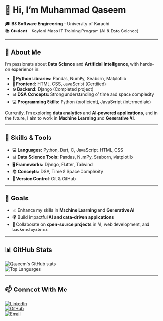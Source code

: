 # 👋 Hi, I’m Muhammad Qaseem  

🎓 **BS Software Engineering** – University of Karachi  
📚 **Student** – Saylani Mass IT Training Program (AI & Data Science)  

---

## 📝 About Me  

I’m passionate about **Data Science** and **Artificial Intelligence**, with hands-on experience in:  

- 🐍 **Python Libraries:** Pandas, NumPy, Seaborn, Matplotlib  
- 🎨 **Frontend:** HTML, CSS, JavaScript (Certified)  
- ⚙️ **Backend:** Django (Completed project)  
- 📊 **DSA Concepts:** Strong understanding of time and space complexity  
- 💻 **Programming Skills:** Python (proficient), JavaScript (intermediate)  

Currently, I’m exploring **data analytics** and **AI-powered applications**, and in the future, I aim to work in **Machine Learning** and **Generative AI**.  

---

## 🚀 Skills & Tools  

- 💻 **Languages:** Python, Dart, C, JavaScript, HTML, CSS  
- 📊 **Data Science Tools:** Pandas, NumPy, Seaborn, Matplotlib  
- 🖥️ **Frameworks:** Django, Flutter, Tailwind  
- 📚 **Concepts:** DSA, Time & Space Complexity  
- 🔧 **Version Control:** Git & GitHub  

---

## 🎯 Goals  

- 📈 Enhance my skills in **Machine Learning** and **Generative AI**  
- 🌍 Build impactful **AI and data-driven applications**  
- 🤝 Collaborate on **open-source projects** in AI, web development, and backend systems  

---

## 📊 GitHub Stats  

![Qaseem's GitHub stats](https://github-readme-stats.vercel.app/api?username=YOUR_GITHUB_USERNAME&show_icons=true&theme=tokyonight)  
![Top Languages](https://github-readme-stats.vercel.app/api/top-langs/?username=YOUR_GITHUB_USERNAME&layout=compact&theme=tokyonight)  

---

## 📫 Connect With Me  

[![LinkedIn](https://img.shields.io/badge/LinkedIn-0077B5?style=for-the-badge&logo=linkedin&logoColor=white)]([YOUR_LINKEDIN_URL](https://www.linkedin.com/in/muhammad-qaseem-75839b290/))  
[![GitHub](https://img.shields.io/badge/GitHub-000?style=for-the-badge&logo=github&logoColor=white)](https://github.com/qaseem2109)  
[![Email](https://img.shields.io/badge/Email-D14836?style=for-the-badge&logo=gmail&logoColor=white)](mailto:qaseem2109@gmail.com)  
